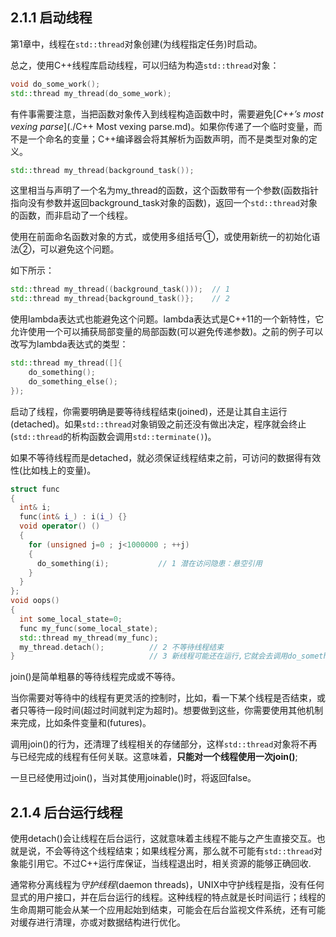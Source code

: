 ## 2.1.1 启动线程

第1章中，线程在`std::thread`对象创建(为线程指定任务)时启动。

总之，使用C++线程库启动线程，可以归结为构造`std::thread`对象：

```c++
void do_some_work();
std::thread my_thread(do_some_work);
```

有件事需要注意，当把函数对象传入到线程构造函数中时，需要避免[*C++’s most vexing parse*](./C++ Most vexing parse.md)。如果你传递了一个临时变量，而不是一个命名的变量；C++编译器会将其解析为函数声明，而不是类型对象的定义。

```c++
std::thread my_thread(background_task());
```

这里相当与声明了一个名为my_thread的函数，这个函数带有一个参数(函数指针指向没有参数并返回background_task对象的函数)，返回一个`std::thread`对象的函数，而非启动了一个线程。



使用在前面命名函数对象的方式，或使用多组括号①，或使用新统一的初始化语法②，可以避免这个问题。

如下所示：

```c++
std::thread my_thread((background_task()));  // 1
std::thread my_thread{background_task()};    // 2
```

使用lambda表达式也能避免这个问题。lambda表达式是C++11的一个新特性，它允许使用一个可以捕获局部变量的局部函数(可以避免传递参数)。之前的例子可以改写为lambda表达式的类型：

```c++
std::thread my_thread([]{  
    do_something();  
    do_something_else();
});
```





启动了线程，你需要明确是要等待线程结束(joined)，还是让其自主运行(detached)。如果`std::thread`对象销毁之前还没有做出决定，程序就会终止(`std::thread`的析构函数会调用`std::terminate()`)。



如果不等待线程而是detached，就必须保证线程结束之前，可访问的数据得有效性(比如栈上的变量)。

```c++
struct func
{
  int& i;
  func(int& i_) : i(i_) {}
  void operator() ()
  {
    for (unsigned j=0 ; j<1000000 ; ++j)
    {
      do_something(i);           // 1 潜在访问隐患：悬空引用
    }
  }
};
void oops()
{
  int some_local_state=0;
  func my_func(some_local_state);
  std::thread my_thread(my_func);
  my_thread.detach();          // 2 不等待线程结束
}                              // 3 新线程可能还在运行,它就会去调用do_something(i)函数，这时就会访问已经销毁的变量。
```



join()是简单粗暴的等待线程完成或不等待。

当你需要对等待中的线程有更灵活的控制时，比如，看一下某个线程是否结束，或者只等待一段时间(超过时间就判定为超时)。想要做到这些，你需要使用其他机制来完成，比如条件变量和(futures)。

调用join()的行为，还清理了线程相关的存储部分，这样`std::thread`对象将不再与已经完成的线程有任何关联。这意味着，**只能对一个线程使用一次join()**;

一旦已经使用过join()，当对其使用joinable()时，将返回false。



## 2.1.4 后台运行线程

使用detach()会让线程在后台运行，这就意味着主线程不能与之产生直接交互。也就是说，不会等待这个线程结束；如果线程分离，那么就不可能有`std::thread`对象能引用它。不过C++运行库保证，当线程退出时，相关资源的能够正确回收.

通常称分离线程为*守护线程*(daemon threads)，UNIX中守护线程是指，没有任何显式的用户接口，并在后台运行的线程。这种线程的特点就是长时间运行；线程的生命周期可能会从某一个应用起始到结束，可能会在后台监视文件系统，还有可能对缓存进行清理，亦或对数据结构进行优化。

